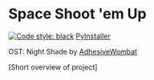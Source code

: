 # Space Shoot 'em Up

[![Code style: black](https://img.shields.io/badge/code%20style-black-000000.svg)](https://github.com/psf/black)
[PyInstaller](https://www.pyinstaller.org/)

OST: Night Shade by [AdhesiveWombat](https://www.youtube.com/c/AdhesiveWombat)

[Short overview of project]